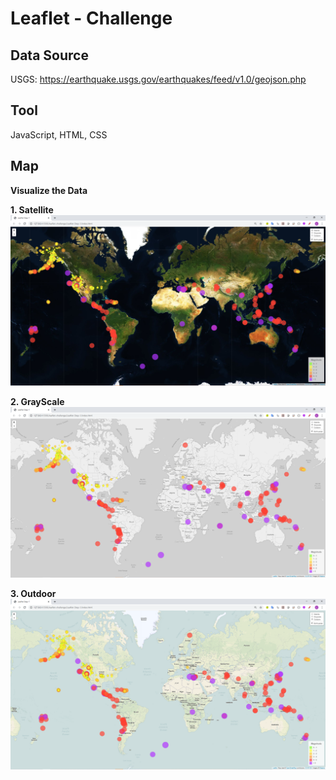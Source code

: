 # Leaflet - Challenge

## Data Source ##

   USGS: https://earthquake.usgs.gov/earthquakes/feed/v1.0/geojson.php

## Tool ##

   JavaScript, HTML, CSS

## Map ##
**Visualize the Data**

**1. Satellite**
   <img src="Leaflet-Step-1/Images/Earthquake Satellite geomap.PNG">

**2. GrayScale**
   <img src="Leaflet-Step-1/Images/Earthquake grayscale geomap.PNG">

**3. Outdoor**
   <img src="Leaflet-Step-1/Images/Earthquake outdoor geomap.PNG">
